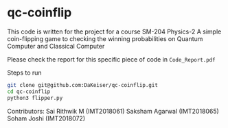 # qc-coinflip
This code is written for the project for a course SM-204 Physics-2
A simple coin-flipping game to checking the winning probabilities on Quantum Computer and Classical Computer

Please check the report for this specific piece of code in `Code_Report.pdf`

Steps to run
```sh
git clone git@github.com:DaKeiser/qc-coinflip.git
cd qc-coinflip
python3 flipper.py
```
Contributors:
Sai Rithwik M (IMT2018061)
Saksham Agarwal (IMT2018065)
Soham Joshi (IMT2018072)

